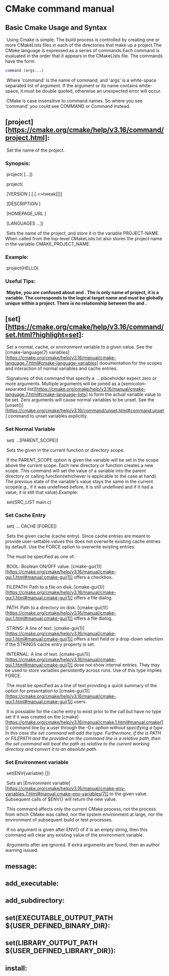 # CMake command manual

## Basic Cmake Usage and Syntax

​	Using Cmake is simple. The build process is controlled by creating one or more CMakeLists files in each of the directories that make up a project.The CMake language is expressed as a series of commands.Each command is evaluated in the order that it appears in the CMakeLists file. The commands have the form:

```cmake
command (args...)
```

​	Where 'command' is the name of command, and 'args' is a white-space separated list of argument. If the argument or its name contains white-space,  it must be double quoted, otherwise an unexpected error will occur.

​	CMake is case insensitive to command names. So where you see 'command' you could see COMMAND or Command instead.



## [project][https://cmake.org/cmake/help/v3.16/command/project.html]:

​	Set the name of the project.

### 	Synopsis:

​	project(<PROJECT-NAME> [<language-name>...])

​	project(<PROJECT-NAME>

​						[VERSION <major>[.<minor>[.<patch>[.<>tweak]]]]

​						[DESCRIPTION <project-description-string>]

​						[HOMEPAGE_URL <url-string>]

​						[LANGUAGES <language-name>...])

​	Sets the name of the project, and store it in the variable PROJECT-NAME. When called from the top-level CMakeLists.txt also stores the project name in the variable CMAKE_PROJECT_NAME. 

### 	Example:

​	project(HELLO)

### Useful Tips:

​	**Maybe, you are confused about <project-name> and <executable-name>. The <project-name> is only name of project, it is a variable. The <executable-name> corresponds to the logical target name and must be globally unique within a project. There is no relationship between the <project-name> and <executable-name>.**



## [set][https://cmake.org/cmake/help/v3.16/command/set.html?highlight=set]:

​	Set a normal, cache, or environment variable to a given value. See the [cmake-language(7) variables][https://cmake.org/cmake/help/v3.16/manual/cmake-language.7.html#cmake-language-variables] documentation for the scopes and interaction of normal variables and cache entries.

​	Signatures of this command that specify a <value>... placeholder expect zero or more arguments. Multiple arguments will be joined as a [semicolon-separated list][https://cmake.org/cmake/help/v3.16/manual/cmake-language.7.html#cmake-language-lists] to form the actual variable value to be set. Zero arguments will cause normal variables to be unset. See the [unset()][https://cmake.org/cmake/help/v3.16/command/unset.html#command:unset] command to unset variables explicitly.

### Set Normal Variable

​	set(<variable> <value>...[PARENT_SCOPE])

​	Sets the given<variable> in the current function or directory scope.

​	If the PARENT_SCOPE option is given the variable will be set in the scope above the current scope. Each new directory or function creates a new scope. This command will set the value of a variable into the parent directory or calling function(whichever is applicable to the case at hand). The previous state of the variable's value stays the same in the current scope(e.g., if it was undefined before, it is still undefined and if it had a value, it is still that value).Example:

​	set(SRC_LIST main.c)

### Set Cache Entry

​	set(<variable> <value>... CACHE <type> <docstring> [FORCE])

​	Sets the given cache <variable> (cache entry). Since cache entries are meant to provide user-settable values this does not overwrite existing cache entries by default. Use the FORCE option to overwrite existing entries.

​	The <type> must be specified as one of:

​	BOOL: Boolean ON/OFF value. [cmake-gui(1)][https://cmake.org/cmake/help/v3.16/manual/cmake-gui.1.html#manual:cmake-gui(1)] offers a checkbox.

​	FILEPATH: Path to a file on disk. [cmake-gui(1)][https://cmake.org/cmake/help/v3.16/manual/cmake-gui.1.html#manual:cmake-gui(1)] offers a file dialog.

​	PATH: Path to a directory on disk. [cmake-gui(1)][https://cmake.org/cmake/help/v3.16/manual/cmake-gui.1.html#manual:cmake-gui(1)] offers a file dialog.

​	STRING: A line of text. [cmake-gui(1)][https://cmake.org/cmake/help/v3.16/manual/cmake-gui.1.html#manual:cmake-gui(1)] offers a text field or a drop-down selection if the STRINGS cache entry property is set.

​	INTERNAL: A line of text. [cmake-gui(1)][https://cmake.org/cmake/help/v3.16/manual/cmake-gui.1.html#manual:cmake-gui(1)] dose not show internal entries. They may be used to store variables persistently across runs. Use of this type impiles FORCE.

​	The <docstring> must be specified as a line of text providing a quick summary of the option for presentation to [cmake-gui(1)][https://cmake.org/cmake/help/v3.16/manual/cmake-gui.1.html#manual:cmake-gui(1)] users.

​	It is possiable for the cache entry to exist prior to the call but have no type set if it was created on the [cmake][https://cmake.org/cmake/help/v3.16/manual/cmake.1.html#manual:cmake(1)] command line by a user through the -D<var>=<value> option without specifying a type. In this case the set command will add the type. Furthermore, if the <type> is PATH or FILEPATH and the <value> provided on the command line is a relative path, then the set command will treat the path as relative to the current working directory and convert it to an absolute path.

### Set Environment variable

​	set(ENV{variable} [<value>])

​	Sets an [Environment variable][https://cmake.org/cmake/help/v3.16/manual/cmake-env-variables.7.html#manual:cmake-env-variables(7)] to the given value. Subsequent calls of $ENV{<variable>} will return the new value.

​	This command affects only the current CMake process, not the process from which CMake was called, nor the system environment at large, nor the environment of subsequent build or test processes.

​	If no argument is given after ENV{<variable>} of if <value> is an empty string, then this command will clear any existing value of the environment variable.

​	Arguments after <value> are ignored. If extra arguments are found, then an author warning issued.

## message:

## add_executable:

## add_subdirectory:

## set(EXECUTABLE_OUTPUT_PATH ${USER_DEFINED_BINARY_DIR}:

## set(LIBRARY_OUTPUT_PATH ${USER_DEFINED_LIBRARY_DIR}):

## install:





